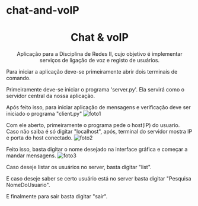 # chat-and-voIP
<h1 align= "center">
Chat & voIP
</h1>
<p align = "center">
Aplicação para a Disciplina de Redes II, cujo objetivo é implementar serviços de ligação de voz e registo de usuários.
</p>

Para iniciar a aplicação deve-se primeiramente abrir dois terminais de comando.

Primeiramente deve-se iniciar o programa 'server.py'. Ela servirá como o servidor central da nossa aplicação.


Após feito isso, para iniciar aplicação de mensagens e verificação deve ser iniciado o programa "client.py"
![foto1](https://user-images.githubusercontent.com/33727038/128957210-021799ae-d825-4cde-b712-18de1dd713d7.jpeg)



Com ele aberto, primeiramente o programa pede o host(IP) do usuario. Caso não saiba é só digitar "localhost", após, terminal do servidor mostra IP e porta do host conectado.
![foto2](https://user-images.githubusercontent.com/33727038/128957367-95445de5-0097-458a-a154-d174706c4e8e.jpeg)



Feito isso, basta digitar o nome desejado na interface gráfica e começar a mandar mensagens.
![foto3](https://user-images.githubusercontent.com/33727038/128957390-e3aedfc5-5903-4a55-b1a2-459a43d33a5f.jpeg)


Caso deseje listar os usuários no server, basta digitar "list".

E caso deseje saber se certo usuário está no server basta digitar "Pesquisa NomeDoUsuario".

E finalmente para sair basta digitar "sair".
